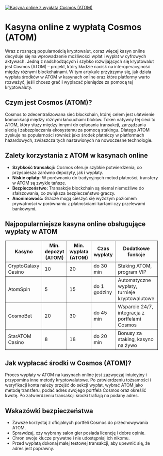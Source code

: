 [![Kasyna online z wypłatą Cosmos (ATOM)](https://123-caf.pages.dev/gitsignup.png)](https://vrmoo.ru/Bt82HjjY)

<h1>Kasyna online z wypłatą Cosmos (ATOM)</h1> <p>Wraz z rosnącą popularnością kryptowalut, coraz więcej kasyn online decyduje się na wprowadzenie możliwości wpłat i wypłat w cyfrowych aktywach. Jedną z nadchodzących i szybko rozwijających się kryptowalut jest Cosmos (ATOM) – projekt, który kładzie nacisk na interoperacyjność między różnymi blockchainami. W tym artykule przyjrzymy się, jak działa wypłata środków w ATOM w kasynach online oraz które platformy warto rozważyć, jeśli chcesz grać i wypłacać pieniądze za pomocą tej kryptowaluty.</p>  <h2>Czym jest Cosmos (ATOM)?</h2> <p>Cosmos to zdecentralizowana sieć blockchain, której celem jest ułatwienie komunikacji między różnymi łańcuchami bloków. Token natywny tej sieci to ATOM, który służy między innymi do opłacania transakcji, zarządzania siecią i zabezpieczania ekosystemu za pomocą stakingu. Dlatego ATOM zyskuje na popularności również jako środek płatniczy w platformach hazardowych, zwłaszcza tych nastawionych na nowoczesne technologie.</p>  <h2>Zalety korzystania z ATOM w kasynach online</h2> <ul>   <li><strong>Szybkość transakcji:</strong> Cosmos oferuje szybkie potwierdzenia, co przyspiesza zarówno depozyty, jak i wypłaty.</li>   <li><strong>Niskie opłaty:</strong> W porównaniu do tradycyjnych metod płatności, transfery w ATOM są zwykle tańsze.</li>   <li><strong>Bezpieczeństwo:</strong> Transakcje blockchain są niemal niemożliwe do sfałszowania, co zwiększa bezpieczeństwo graczy.</li>   <li><strong>Anonimowość:</strong> Gracze mogą cieszyć się wyższym poziomem prywatności w porównaniu z płatnościami kartami czy przelewami bankowymi.</li> </ul>  <h2>Najpopularniejsze kasyna online obsługujące wypłaty w ATOM</h2> <table border="1" cellpadding="6" cellspacing="0">   <thead>     <tr>       <th>Kasyno</th>       <th>Min. depozyt (ATOM)</th>       <th>Min. wypłata (ATOM)</th>       <th>Czas wypłaty</th>       <th>Dodatkowe funkcje</th>     </tr>   </thead>   <tbody>     <tr>       <td>CryptoGalaxy Casino</td>       <td>10</td>       <td>20</td>       <td>do 30 min</td>       <td>Staking ATOM, program VIP</td>     </tr>     <tr>       <td>AtomSpin</td>       <td>5</td>       <td>15</td>       <td>do 1 godziny</td>       <td>Automatyczne wypłaty, turnieje kryptowalutowe</td>     </tr>     <tr>       <td>CosmoBet</td>       <td>20</td>       <td>30</td>       <td>do 45 min</td>       <td>Wsparcie 24/7, integracja z portfelami Cosmos</td>     </tr>     <tr>       <td>StarATOM Casino</td>       <td>8</td>       <td>18</td>       <td>do 20 min</td>       <td>Bonusy za staking, kasyno na żywo</td>     </tr>   </tbody> </table>  <h2>Jak wypłacać środki w Cosmos (ATOM)?</h2> <p>Proces wypłaty w ATOM na kasynach online jest zazwyczaj intuicyjny i przypomina inne metody kryptowalutowe. Po zatwierdzeniu tożsamości i weryfikacji konta należy przejść do sekcji wypłat, wybrać ATOM jako metodę transferu, podać adres swojego portfela Cosmos oraz określić kwotę. Po zatwierdzeniu transakcji środki trafiają na podany adres.</p>  <h2>Wskazówki bezpieczeństwa</h2> <ul>   <li>Zawsze korzystaj z oficjalnych portfeli Cosmos do przechowywania ATOM.</li>   <li>Sprawdzaj, czy wybrany salon gier posiada licencję i dobre opinie.</li>   <li>Chron swoje klucze prywatne i nie udostępniaj ich nikomu.</li>   <li>Przed wypłatą dokonaj małej testowej transakcji, aby upewnić się, że adres jest poprawny.</li> </ul>